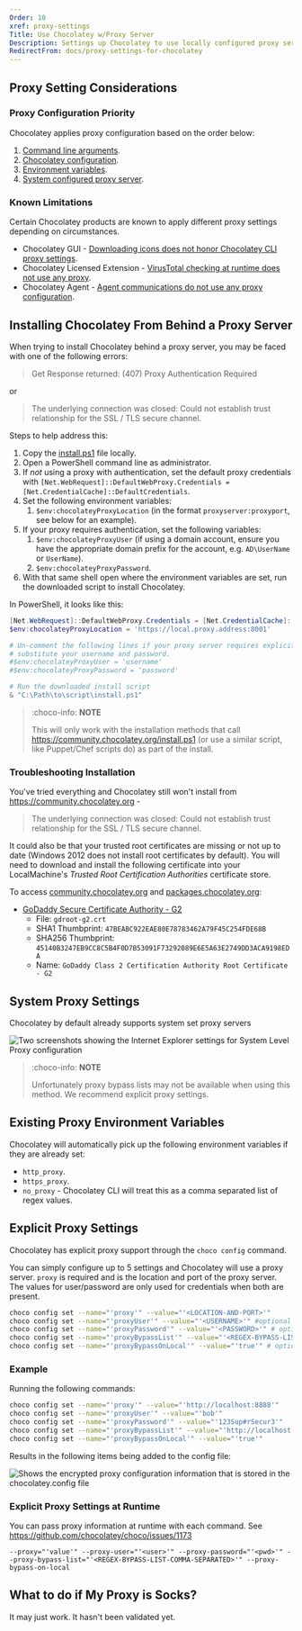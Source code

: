 ```yaml
---
Order: 10
xref: proxy-settings
Title: Use Chocolatey w/Proxy Server
Description: Settings up Chocolatey to use locally configured proxy server
RedirectFrom: docs/proxy-settings-for-chocolatey
---
```


## Proxy Setting Considerations

### Proxy Configuration Priority

Chocolatey applies proxy configuration based on the order below:

1. [Command line arguments](#explicit-proxy-settings-at-runtime).
1. [Chocolatey configuration](#explicit-proxy-settings).
1. [Environment variables](#existing-proxy-environment-variables).
1. [System configured proxy server](#system-proxy-settings).

### Known Limitations

Certain Chocolatey products are known to apply different proxy settings depending on circumstances.

* Chocolatey GUI - [Downloading icons does not honor Chocolatey CLI proxy settings](https://github.com/chocolatey/ChocolateyGUI/issues/1013).
* Chocolatey Licensed Extension - [VirusTotal checking at runtime does not use any proxy](https://github.com/chocolatey/chocolatey-licensed-issues/issues/351).
* Chocolatey Agent - [Agent communications do not use any proxy configuration](https://github.com/chocolatey/chocolatey-licensed-issues/issues/350).

## Installing Chocolatey From Behind a Proxy Server

When trying to install Chocolatey behind a proxy server, you may be faced with one of the following errors:

> Get Response returned: (407) Proxy Authentication Required

or

> The underlying connection was closed: Could not establish trust relationship for the SSL / TLS secure channel.

Steps to help address this:

1. Copy the [install.ps1](https://community.chocolatey.org/install.ps1) file locally.
1. Open a PowerShell command line as administrator.
1. If _not_ using a proxy with authentication, set the default proxy credentials with `[Net.WebRequest]::DefaultWebProxy.Credentials = [Net.CredentialCache]::DefaultCredentials`.
1. Set the following environment variables:
   1. `$env:chocolateyProxyLocation` (in the format `proxyserver:proxyport`, see below for an example).
1. If your proxy requires authentication, set the following variables:
   1. `$env:chocolateyProxyUser` (if using a domain account, ensure you have the appropriate domain prefix for the account, e.g. `AD\UserName` or `UserName`).
   1. `$env:chocolateyProxyPassword`.
1. With that same shell open where the environment variables are set, run the downloaded script to install Chocolatey.

In PowerShell, it looks like this:

```powershell
[Net.WebRequest]::DefaultWebProxy.Credentials = [Net.CredentialCache]::DefaultCredentials
$env:chocolateyProxyLocation = 'https://local.proxy.address:8001'

# Un-comment the following lines if your proxy server requires explicit authentication and
# substitute your username and password.
#$env:chocolateyProxyUser = 'username'
#$env:chocolateyProxyPassword = 'password'

# Run the downloaded install script
& "C:\Path\to\script\install.ps1"
```

> :choco-info: **NOTE**
>
> This will only work with the installation methods that call https://community.chocolatey.org/install.ps1 (or use a similar script, like Puppet/Chef scripts do) as part of the install.

### Troubleshooting Installation

You've tried everything and Chocolatey still won't install from <https://community.chocolatey.org> -

> The underlying connection was closed: Could not establish trust relationship for the SSL / TLS secure channel.

It could also be that your trusted root certificates are missing or not up to date (Windows 2012 does not install root certificates by default). You will need to download and install the following certificate into your LocalMachine's *Trusted Root Certification Authorities* certificate store.

To access [community.chocolatey.org](https://community.chocolatey.org) and [packages.chocolatey.org](https://packages.chocolatey.org):

* [GoDaddy Secure Certificate Authority - G2](https://certs.godaddy.com/repository)
  * File: `gdroot-g2.crt`
  * SHA1 Thumbprint: `47BEABC922EAE80E78783462A79F45C254FDE68B`
  * SHA256 Thumbprint: `45140B3247EB9CC8C5B4F0D7B53091F73292089E6E5A63E2749DD3ACA9198EDA`
  * Name: `GoDaddy Class 2 Certification Authority Root Certificate - G2`

## System Proxy Settings

Chocolatey by default already supports system set proxy servers

![Two screenshots showing the Internet Explorer settings for System Level Proxy configuration](/assets/images/system-proxy-settings.png)

> :choco-info: **NOTE**
>
> Unfortunately proxy bypass lists may not be available when using this method. We recommend explicit proxy settings.

## Existing Proxy Environment Variables

Chocolatey will automatically pick up the following environment variables if they are already set:

* `http_proxy`.
* `https_proxy`.
* `no_proxy` - Chocolatey CLI will treat this as a comma separated list of regex values.

## Explicit Proxy Settings

Chocolatey has explicit proxy support through the `choco config` command.

You can simply configure up to 5 settings and Chocolatey will use a proxy server. `proxy` is required and is the location and port of the proxy server. The values for user/password are only used for credentials when both are present.

~~~sh
choco config set --name="'proxy'" --value="'<LOCATION-AND-PORT>'"
choco config set --name="'proxyUser'" --value="'<USERNAME>'" #optional
choco config set --name="'proxyPassword'" --value="'<PASSWORD>'" # optional, will be encrypted in the configuration file
choco config set --name="'proxyBypassList'" --value="'<REGEX-BYPASS-LIST-COMMA-SEPARATED>'" # optional
choco config set --name="'proxyBypassOnLocal'" --value="'true'" # optional
~~~~

### Example

Running the following commands:

~~~sh
choco config set --name="'proxy'" --value="'http://localhost:8888'"
choco config set --name="'proxyUser'" --value="'bob'"
choco config set --name="'proxyPassword'" --value="'123Sup#rSecur3'"
choco config set --name="'proxyBypassList'" --value="'http://localhost,http://this.location/'"
choco config set --name="'proxyBypassOnLocal'" --value="'true'"
~~~

Results in the following items being added to the config file:

![Shows the encrypted proxy configuration information that is stored in the chocolatey.config file](/assets/images/proxy-config-changes.png)

### Explicit Proxy Settings at Runtime

You can pass proxy information at runtime with each command. See https://github.com/chocolatey/choco/issues/1173

`--proxy="'value'" --proxy-user="'<user>'" --proxy-password="'<pwd>'" --proxy-bypass-list="'<REGEX-BYPASS-LIST-COMMA-SEPARATED>'" --proxy-bypass-on-local`

## What to do if My Proxy is Socks?

It may just work. It hasn't been validated yet.
